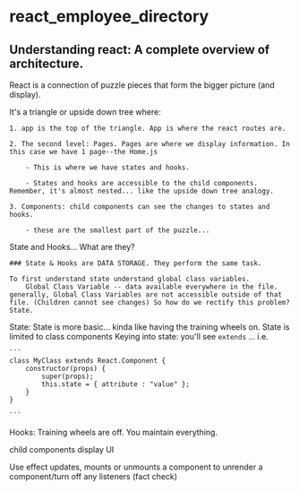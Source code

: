 # react_employee_directory

## Understanding react: A complete overview of architecture.

React is a connection of puzzle pieces that form the bigger picture (and display).

It's a triangle or upside down tree where:

    1. app is the top of the triangle. App is where the react routes are.

    2. The second level: Pages. Pages are where we display information. In this case we have 1 page--the Home.js

        - This is where we have states and hooks.

        - States and hooks are accessible to the child components. Remember, it's almost nested... like the upside down tree analogy.

    3. Components: child components can see the changes to states and hooks. 

        - these are the smallest part of the puzzle...

State and Hooks... What are they?

    ### State & Hooks are DATA STORAGE. They perform the same task.
    
    To first understand state understand global class variables.
        Global Class Variable -- data available everywhere in the file. generally, Global Class Variables are not accessible outside of that file. (Children cannot see changes) So how do we rectify this problem? State.

State: State is more basic... kinda like having the training wheels on. State is limited to class components
    Keying into state: you'll see `extends` ... i.e. 
    
    ```
    class MyClass extends React.Component {
        constructor(props) {
            super(props);
            this.state = { attribute : "value" };
        }
    }

    ```

Hooks: Training wheels are off. You maintain everything.

    






child components display UI

Use effect updates, mounts or unmounts a component to unrender a component/turn off any listeners (fact check)